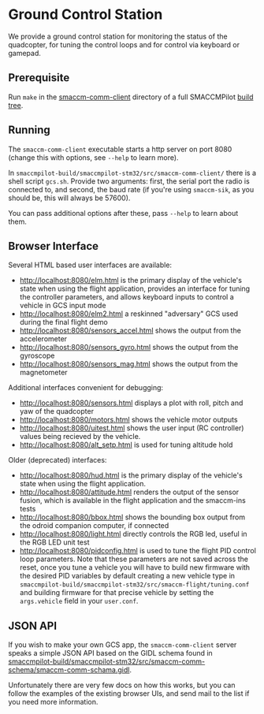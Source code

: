 # Ground Control Station

We provide a ground control station for monitoring the status of the
quadcopter, for tuning the control loops and for control via keyboard
or gamepad.


## Prerequisite

Run `make` in
the
[smaccm-comm-client](https://github.com/GaloisInc/smaccmpilot-stm32f4/tree/master/src/smaccm-comm-client) directory
of a full SMACCMPilot [build tree](build.html).


## Running

The `smaccm-comm-client` executable starts a http server on port 8080
(change this with options, see `--help` to learn more).

In `smaccmpilot-build/smaccmpilot-stm32/src/smaccm-comm-client/` there is a
shell script `gcs.sh`. Provide two arguments: first, the serial port the radio
is connected to, and second, the baud rate (if you're using `smaccm-sik`, as you
should be, this will always be 57600).

You can pass additional options after these, pass `--help` to learn about them.


## Browser Interface

Several HTML based user interfaces are available:

* [http://localhost:8080/elm.html](http://localhost:8080/elm.html) is
  the primary display of the vehicle's state when using the flight
  application, provides an interface for tuning the controller
  parameters, and allows keyboard inputs to control a vehicle in GCS
  input mode
* [http://localhost:8080/elm2.html](http://localhost:8080/elm2.html)
  a reskinned "adversary" GCS used during the final flight demo
* [http://localhost:8080/sensors_accel.html](http://localhost:8080/sensors_accel.html)
  shows the output from the accelerometer
* [http://localhost:8080/sensors_gyro.html](http://localhost:8080/sensors_gyro.html)
  shows the output from the gyroscope
* [http://localhost:8080/sensors_mag.html](http://localhost:8080/sensors_mag.html)
  shows the output from the magnetometer


Additional interfaces convenient for debugging:

* [http://localhost:8080/sensors.html](http://localhost:8080/sensors.html)
  displays a plot with roll, pitch and yaw of the quadcopter
* [http://localhost:8080/motors.html](http://localhost:8080/motors.html) shows
  the vehicle motor outputs
* [http://localhost:8080/uitest.html](http://localhost:8080/uitest.html) shows
  the user input (RC controller) values being recieved by the vehicle.
* [http://localhost:8080/alt_setp.html](http://localhost:8080/alt_setp.html) 
  is used for tuning altitude hold


Older (deprecated) interfaces:

* [http://localhost:8080/hud.html](http://localhost:8080/hud.html)
  is the primary display of the vehicle's state when using the flight
  application.  
* [http://localhost:8080/attitude.html](http://localhost:8080/attitude.html)
  renders the output of the sensor fusion, which is available in the flight
  application and the smaccm-ins tests
* [http://localhost:8080/bbox.html](http://localhost:8080/bbox.html) shows
  the bounding box output from the odroid companion computer, if connected
* [http://localhost:8080/light.html](http://localhost:8080/light.html) directly
  controls the RGB led, useful in the RGB LED unit test
* [http://localhost:8080/pidconfig.html](http://localhost:8080/pidconfig.html)
  is used to tune the flight PID control loop parameters. Note that these
  parameters are not saved across the reset, once you tune a vehicle you will
  have to build new firmware with the desired PID variables by default creating
  a new vehicle type in
  `smaccmpilot-build/smaccmpilot-stm32/src/smaccm-flight/tuning.conf` and
  building firmware for that precise vehicle by setting the `args.vehicle` field
  in your `user.conf`.

## JSON API

If you wish to make your own GCS app, the `smaccm-comm-client` server
speaks a simple JSON API based on the GIDL schema found
in
[smaccmpilot-build/smaccmpilot-stm32/src/smaccm-comm-schema/smaccm-comm-schama.gidl](https://github.com/GaloisInc/smaccmpilot-stm32f4/blob/master/src/smaccm-comm-schema/smaccm-comm-schema.gidl).

Unfortunately there are very few docs on how this works, but you can
follow the examples of the existing browser UIs, and send mail to the
list if you need more information.

